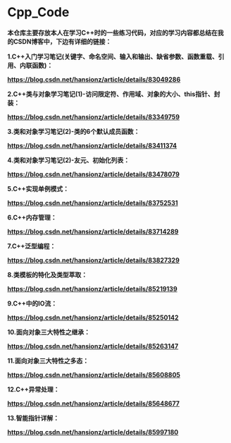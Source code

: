 # Cpp_Code
**本仓库主要存放本人在学习C++时的一些练习代码，对应的学习内容都总结在我的CSDN博客中，下边有详细的链接：**



**1.C++入门学习笔记(关键字、命名空间、输入和输出、缺省参数、函数重载、引用、内联函数)：**

**https://blog.csdn.net/hansionz/article/details/83049286**



**2.C++类与对象学习笔记(1)-访问限定符、作用域、对象的大小、this指针、封装：**

**https://blog.csdn.net/hansionz/article/details/83349759**



**3.类和对象学习笔记(2)-类的6个默认成员函数：**

**https://blog.csdn.net/hansionz/article/details/83411374**



**4.类和对象学习笔记(2)-友元、初始化列表：**

**https://blog.csdn.net/hansionz/article/details/83478079**



**5.C++实现单例模式：**

**https://blog.csdn.net/hansionz/article/details/83752531**



**6.C++内存管理：**

**https://blog.csdn.net/hansionz/article/details/83714289**



**7.C++泛型编程：**

**https://blog.csdn.net/hansionz/article/details/83827329**



**8.类模板的特化及类型萃取：**

**https://blog.csdn.net/hansionz/article/details/85219139**



**9.C++中的IO流：**

**https://blog.csdn.net/hansionz/article/details/85250142**



**10.面向对象三大特性之继承：**

**https://blog.csdn.net/hansionz/article/details/85263147**



**11.面向对象三大特性之多态：**

**https://blog.csdn.net/hansionz/article/details/85608805**



**12.C++异常处理：**

**https://blog.csdn.net/hansionz/article/details/85648677**



**13.智能指针详解：**

**https://blog.csdn.net/hansionz/article/details/85997180**